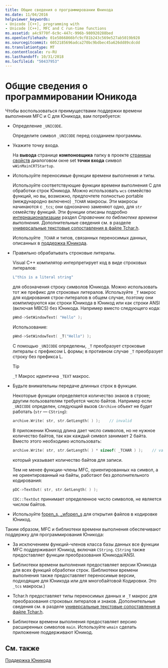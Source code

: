 ```yaml
---
title: Общие сведения о программировании Юникода
ms.date: 11/04/2016
helpviewer_keywords:
- Unicode [C++], programming with
- Unicode [C++], MFC and C run-time functions
ms.assetid: a4c9770f-6c9c-447c-996b-980920288bed
ms.openlocfilehash: 01e5866866bfc9cf81b243c569e527ab5019b928
ms.sourcegitcommit: 6052185696adca270bc9bdbec45a626dd89cdcdd
ms.translationtype: MT
ms.contentlocale: ru-RU
ms.lasthandoff: 10/31/2018
ms.locfileid: "50437953"
---
```

# <a name="unicode-programming-summary"></a>Общие сведения о программировании Юникода

Чтобы воспользоваться преимуществами поддержки времени выполнения MFC и C для Юникода, вам потребуется:

- Определение `_UNICODE`.

   Определите символ `_UNICODE` перед созданием программы.

- Укажите точку входа.

   На **вывода** странице **компоновщика** папку в проекте [страницы свойств](../ide/property-pages-visual-cpp.md) диалоговом окне set **точки входа** символ `wWinMainCRTStartup`.

- Используйте переносимые функции времени выполнения и типы.

   Используйте соответствующие функции времени выполнения C для обработки строк Юникода. Можно использовать `wcs` семейство функций, но вы, возможно, предпочтете полностью portable (международно включено) `_TCHAR` макросы. Эти макросы начинаются с `_tcs`; они однозначно заменяют одно, для `str` семейству функций. Эти функции описаны подробно [интернационализации](../c-runtime-library/internationalization.md) раздел *Справочник по библиотеке времени выполнения*. Дополнительные сведения см. в разделе [универсальные текстовые сопоставления в файле Tchar.h](../text/generic-text-mappings-in-tchar-h.md).

   Используйте `_TCHAR` и типов, связанных переносимых данных, описанных в [поддержка Юникода](../text/support-for-unicode.md).

- Правильно обрабатывать строковые литералы.

   Visual C++ компилятор интерпретирует код в виде строковых литералов:

    ```cpp
    L"this is a literal string"
    ```

   для обозначения строку символов Юникода. Можно использовать тот же префикс для строковых литералов. Используйте `_T` макрос для кодирования строк-литералов в общем случае, поэтому они компилируются как строки Юникода в Юникод или как строки ANSI (включая MBCS) без Юникода. Например вместо следующего кода:

    ```cpp
    pWnd->SetWindowText( "Hello" );
    ```

   Использование:

    ```cpp
    pWnd->SetWindowText( _T("Hello") );
    ```

   С помощью `_UNICODE` определены, `_T` преобразует строковые литералы с префиксом L формы; в противном случае `_T` преобразует строку без префикса L.

    > [!TIP]
    >  `_T` Макрос идентична `_TEXT` макрос.

- Будьте внимательны передаче длинных строк в функции.

   Некоторые функции определяется количество знаков в строке; другим пользователям требуется число байтов. Например если `_UNICODE` определен, следующий вызов `CArchive` объект не будет работать (`str` — `CString`):

    ```cpp
    archive.Write( str, str.GetLength( ) );    // invalid
    ```

   В приложении Юникод длина дает число символов, но не нужное количество байтов, так как каждый символ занимает 2 байта. Вместо этого необходимо использовать:

    ```cpp
    archive.Write( str, str.GetLength( ) * sizeof( _TCHAR ) );    // valid
    ```

   который указывает количество байтов для записи.

   Тем не менее функции-члены MFC, ориентированных на символ, а не ориентированный на байты, работают без дополнительного кодирования:

    ```cpp
    pDC->TextOut( str, str.GetLength( ) );
    ```

   `CDC::TextOut` принимает определенное число символов, не является числом байтов.

- Используйте [fopen_s, _wfopen_s](../c-runtime-library/reference/fopen-s-wfopen-s.md) для открытия файлов в кодировке Юникод.

Таким образом, MFC и библиотеки времени выполнения обеспечивают поддержку для программирования Юникода:

- За исключением функций-членов класса базы данных все функции MFC поддерживают Юникод, включая `CString`. `CString` также предоставляет функции преобразования Юникода/ANSI.

- Библиотеки времени выполнения предоставляет версии Юникода для всех функций обработки строк. (Библиотеки времени выполнения также предоставляет переносимые версии, подходящие для Юникода или для многобайтовой Кодировки. Это `_tcs` макросы.)

- Tchar.h предоставляет типы переносимых данных и `_T` макрос для преобразования строковых литералов и знаков. Дополнительные сведения см. в разделе [универсальные текстовые сопоставления в файле Tchar.h](../text/generic-text-mappings-in-tchar-h.md).

- Библиотеки времени выполнения предоставляет версию расширенных символов `main`. Используйте `wmain` сделать приложение поддерживают Юникод.

## <a name="see-also"></a>См. также

[Поддержка Юникода](../text/support-for-unicode.md)